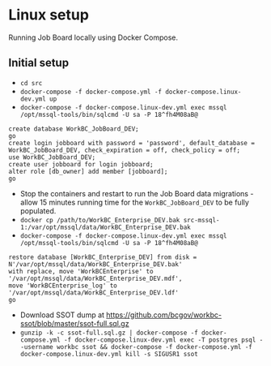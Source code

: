 # Linux setup

Running Job Board locally using Docker Compose.

## Initial setup
- `cd src`
- `docker-compose -f docker-compose.yml -f docker-compose.linux-dev.yml up`
- `docker-compose -f docker-compose.linux-dev.yml exec mssql /opt/mssql-tools/bin/sqlcmd -U sa -P 18^fh4M08aB@`
```
create database WorkBC_JobBoard_DEV;
go
create login jobboard with password = 'password', default_database = WorkBC_JobBoard_DEV, check_expiration = off, check_policy = off;
use WorkBC_JobBoard_DEV;
create user jobboard for login jobboard;
alter role [db_owner] add member [jobboard];
go
```
- Stop the containers and restart to run the Job Board data migrations - allow 15 minutes running time for the `WorkBC_JobBoard_DEV` to be fully populated.
- `docker cp /path/to/WorkBC_Enterprise_DEV.bak src-mssql-1:/var/opt/mssql/data/WorkBC_Enterprise_DEV.bak`
- `docker-compose -f docker-compose.linux-dev.yml exec mssql /opt/mssql-tools/bin/sqlcmd -U sa -P 18^fh4M08aB@`
```
restore database [WorkBC_Enterprise_DEV] from disk = N'/var/opt/mssql/data/WorkBC_Enterprise_DEV.bak'
with replace, move 'WorkBCEnterprise' to '/var/opt/mssql/data/WorkBC_Enterprise_DEV.mdf',
move 'WorkBCEnterprise_log' to '/var/opt/mssql/data/WorkBC_Enterprise_DEV.ldf'
go
```
- Download SSOT dump at https://github.com/bcgov/workbc-ssot/blob/master/ssot-full.sql.gz
- `gunzip -k -c ssot-full.sql.gz | docker-compose -f docker-compose.yml -f docker-compose.linux-dev.yml exec -T postgres psql --username workbc ssot && docker-compose -f docker-compose.yml -f docker-compose.linux-dev.yml kill -s SIGUSR1 ssot`
